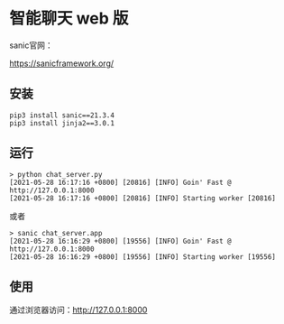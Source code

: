 # 智能聊天 web 版


sanic官网：

https://sanicframework.org/

## 安装

```shell
pip3 install sanic==21.3.4
pip3 install jinja2==3.0.1
```

## 运行

```shell
> python chat_server.py
[2021-05-28 16:17:16 +0800] [20816] [INFO] Goin' Fast @ http://127.0.0.1:8000
[2021-05-28 16:17:16 +0800] [20816] [INFO] Starting worker [20816]
```

或者

```shell
> sanic chat_server.app
[2021-05-28 16:16:29 +0800] [19556] [INFO] Goin' Fast @ http://127.0.0.1:8000
[2021-05-28 16:16:29 +0800] [19556] [INFO] Starting worker [19556]
```



## 使用

通过浏览器访问：http://127.0.0.1:8000

